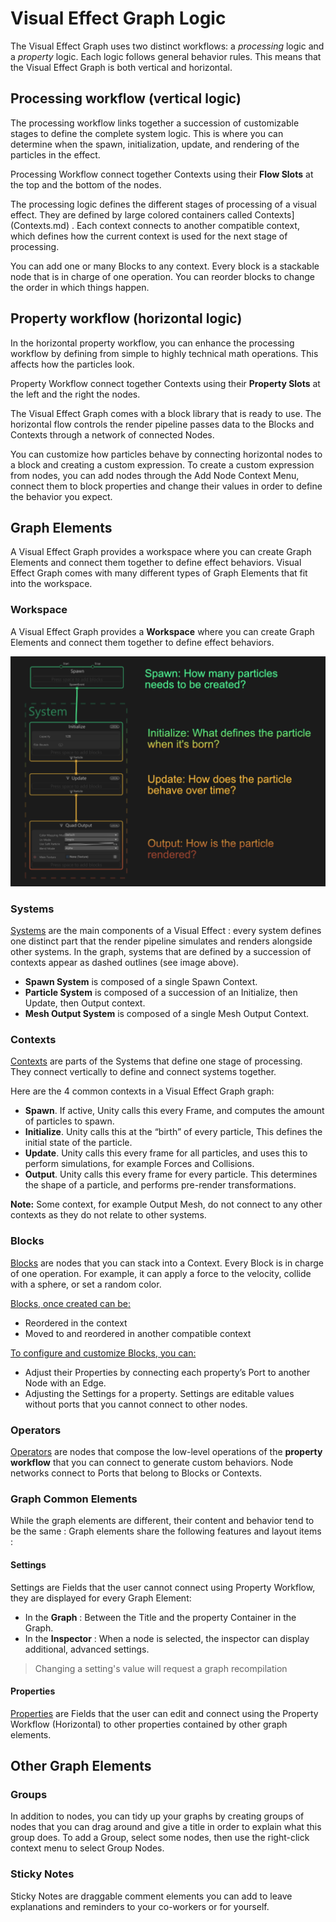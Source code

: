 # Visual Effect Graph Logic
The Visual Effect Graph uses two distinct workflows: a _processing_ logic and a _property_ logic. Each logic follows general behavior rules. This means that the Visual Effect Graph is both vertical and horizontal. 
## Processing workflow (vertical logic)
The processing workflow links together a succession of customizable stages to define the complete system logic. This is where you can determine when the spawn, initialization, update, and rendering of the particles in the effect.

Processing Workflow connect together Contexts using their **Flow Slots** at the top and the bottom of the nodes.

The processing logic defines the different stages of processing of a visual effect. They are defined by large colored containers called Contexts](Contexts.md) . Each context connects to another compatible context, which defines how the current context is used for the next stage of processing.

You can add one or many Blocks to any context. Every block is a stackable node that is in charge of one operation. You can reorder blocks to change the order in which things happen. 
## Property workflow (horizontal logic)
In the horizontal property workflow, you can enhance the processing workflow by defining from simple to highly technical math operations. This affects how the particles look.

Property Workflow connect together Contexts using their **Property Slots** at the left and the right the nodes.

The Visual Effect Graph comes with a block library that is ready to use. The horizontal flow controls the render pipeline passes data to the Blocks and Contexts through a network of connected Nodes.


You can customize how particles behave by connecting horizontal nodes to a block and creating a custom expression. 
To create a custom expression from nodes, you can add nodes through the Add Node Context Menu, connect them to block properties and change their values in order to define the behavior you expect.
## Graph Elements

A Visual Effect Graph provides a workspace where you can create Graph Elements and connect them together to define effect behaviors. Visual Effect Graph comes with many different types of Graph Elements that fit into the workspace.

### Workspace

A Visual Effect Graph provides a **Workspace** where you can create Graph Elements and connect them together to define effect behaviors.

![The vertical workflow contains Systems, which then contain Contexts, which then contain Blocks. Together, they determine when something happens during the “lifecycle” of the visual effect.](Images/SystemVisual.png)

### Systems

[Systems](Systems.md) are the main components of a Visual Effect : every system defines one distinct part that the render pipeline simulates and renders alongside other systems. In the graph, systems that are defined by a succession of contexts appear as dashed outlines (see image above).

* **Spawn System** is composed of a single Spawn Context.
* **Particle System** is composed of a succession of an Initialize, then Update, then Output context. 
* **Mesh Output System** is composed of a single Mesh Output Context.

### Contexts
[Contexts](Contexts.md) are parts of the Systems that define one stage of processing. They connect vertically to define and connect systems together.

Here are the 4 common contexts in a Visual Effect Graph graph:

* **Spawn**. If active, Unity calls this every Frame, and computes the amount of particles to spawn.
* **Initialize**. Unity calls this at the “birth” of every particle, This defines the initial state of the particle. 
* **Update**. Unity calls this every frame for all particles, and uses this to perform simulations, for example Forces and Collisions.  
* **Output**. Unity calls this every frame for every particle. This determines the shape of a particle, and performs pre-render transformations.

**Note:** Some context, for example Output Mesh, do not connect to any other contexts as they do not relate to other systems.

### Blocks
[Blocks](Blocks.md) are nodes that you can stack into a Context. Every Block is in charge of one operation. For example, it can apply a force to the velocity, collide with a sphere, or set a random color.

<u>Blocks, once created can be:</u>

* Reordered in the context
* Moved to and reordered in another compatible context

<u>To configure and customize Blocks, you can:</u>


* Adjust their Properties by connecting each property’s Port to another Node with an Edge. 
* Adjusting the Settings for a property. Settings are editable values without ports that you cannot connect to other nodes.
### Operators
[Operators](Operators.md) are nodes that compose the low-level operations of the **property workflow** that you can connect to generate custom behaviors. Node networks connect to Ports that belong to Blocks or Contexts.

### Graph Common Elements

While the graph elements are different, their content and behavior tend to be the same : Graph elements share the following features and layout items :

#### Settings

Settings are Fields that the user cannot connect using Property Workflow,  they are displayed for every Graph Element:

* In the **Graph** : Between the Title and the property Container in the Graph.
* In the **Inspector** : When a node is selected, the inspector can display additional, advanced settings.

> Changing a setting's value will request a graph recompilation

#### Properties

[Properties](Properties.md) are Fields that the user can edit and connect using the Property Workflow (Horizontal) to other properties contained by other graph elements.

## Other Graph Elements

### Groups 

In addition to nodes, you can tidy up your graphs by creating groups of nodes that you can drag around and give a title in order to explain what this group does. To add a Group, select some nodes, then use the right-click context menu to select Group Nodes.

### Sticky Notes

Sticky Notes are draggable comment elements you can add to leave explanations and reminders to your co-workers or for yourself.